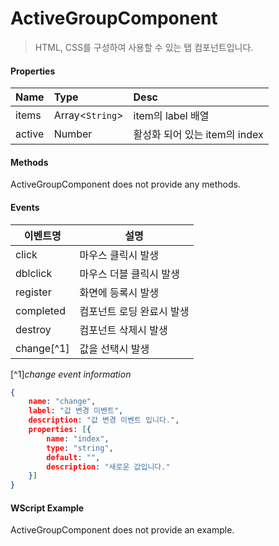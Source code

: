 # ActiveGroupComponent
> HTML, CSS를 구성하여 사용할 수 있는 탭 컴포넌트입니다.

#### Properties
| Name       | Type    | Desc                                                |
| :--------- | :------ | :-------------------------------------------------- |
| items | Array<`String`>  | item의 label 배열                             |
| active | Number  | 활성화 되어 있는 item의 index                                               |

#### Methods

ActiveGroupComponent does not provide any methods.

#### Events
|이벤트명|설명|
|---|---|
|click|마우스 클릭시 발생|
|dblclick|마우스 더블 클릭시 발생|
|register|화면에 등록시 발생|
|completed|컴포넌트 로딩 완료시 발생|
|destroy|컴포넌트 삭제시 발생|
|change[^1]|값을 선택시 발생|

[^1]*change event information*
```json
{
    name: "change",
    label: "값 변경 이벤트",
    description: "값 변경 이벤트 입니다.",
    properties: [{
        name: "index",
        type: "string",
        default: "",
        description: "새로운 값입니다."
    }]
}
```

#### WScript Example

ActiveGroupComponent does not provide an example.